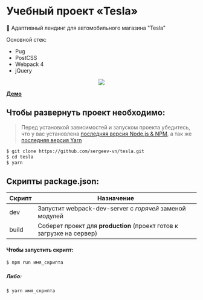 # Учебный проект «Tesla»
🚗 Адаптивный лендинг для автомобильного магазина "Tesla"

Основной стек:
+ Pug
+ PostCSS
+ Webpack 4
+ jQuery

<p align='center'>
<img src='http://lessons.sergeev.press/tesla-preview.png'>
</p>

[**Демо**](https://sergeev-vn.github.io/teslap/)

## Чтобы развернуть проект необходимо:
> Перед установкой зависимостей и запуском проекта убедитесь, что у вас установлена [последняя версия Node.js & NPM](https://nodejs.org/en/download/current/), а так же
> [последняя версия Yarn](https://yarnpkg.com/ru/docs/install)

```sh
$ git clone https://github.com/sergeev-vn/tesla.git
$ cd tesla
$ yarn
```

## Скрипты package.json:

| Скрипт | Назначение                                                                                   |
| ------ | -------------------------------------------------------------------------------------------- |
| dev    | Запустит webpack-dev-server с _горячей_ заменой модулей                                      |
| build  | Соберет проект для **production** (проект готов к загрузке на сервер)                        |

#### Чтобы запустить скрипт:

```sh
$ npm run имя_скрипта
```

##### Либо:

```sh
$ yarn имя_скрипта
```
